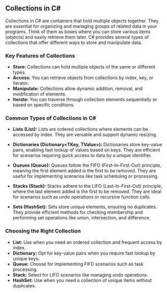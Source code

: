 ## Collections in C#

Collections in C# are containers that hold multiple objects together. They are essential for organizing and managing groups of related data in your programs. Think of them as boxes where you can store various items (objects) and easily retrieve them later. C# provides several types of collections that offer different ways to store and manipulate data.

### Key Features of Collections
- **Store:** Collections can hold multiple objects of the same or different types.
- **Access:** You can retrieve objects from collections by index, key, or iterator.
- **Manipulate:** Collections allow dynamic addition, removal, and modification of elements.
- **Iterate:** You can traverse through collection elements sequentially or based on specific conditions.

### Common Types of Collections in C#
- **Lists (List<T>):** Lists are ordered collections where elements can be accessed by index. They are versatile and support dynamic resizing.
  
- **Dictionaries (Dictionary<TKey, TValue>):** Dictionaries store key-value pairs, enabling fast lookup of values based on keys. They are efficient for scenarios requiring quick access to data by a unique identifier.
  
- **Queues (Queue<T>):** Queues follow the FIFO (First-In-First-Out) principle, meaning the first element added is the first to be removed. They are useful for implementing scenarios like task scheduling or processing.
  
- **Stacks (Stack<T>):** Stacks adhere to the LIFO (Last-In-First-Out) principle, where the last element added is the first to be removed. They are ideal for scenarios such as undo operations or recursive function calls.
  
- **Sets (HashSet<T>):** Sets store unique elements, ensuring no duplicates. They provide efficient methods for checking membership and performing set operations like union, intersection, and difference.

### Choosing the Right Collection
- **List:** Use when you need an ordered collection and frequent access by index.
- **Dictionary:** Opt for key-value pairs when you require fast lookup by unique keys.
- **Queue:** Choose for implementing FIFO scenarios such as task processing.
- **Stack:** Select for LIFO scenarios like managing undo operations.
- **HashSet:** Use when you need a collection of unique items without duplicates.
